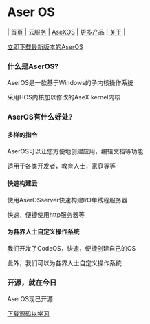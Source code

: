 # Aser OS
| [首页](index.md) | [云服务](cloud.md) | [AseXOS](asexos.md) | [更多产品](more.md) | [关于](about.md) |

[立即下载最新版本的AserOS](AserOS.zip)

### 什么是AserOS?
AserOS是一款基于Windows的子内核操作系统

采用HOS内核加以修改的AseX kernel内核

### AserOS有什么好处?
#### 多样的指令
AserOS可以让您方便地创建应用，编辑文档等功能

适用于各类开发者，教育人士，家庭等等

#### 快速构建云
使用AserOSserver快速构建I/O单线程服务器

快速，便捷使用http服务器等

#### 为各界人士自定义操作系统
我们开发了CodeOS，快速，便捷创建自己的OS

此外，我们可以为各界人士自定义操作系统

### 开源，就在今日
AserOS现已开源

[下载源码以学习](https://github.com/pntang/AserOS)
